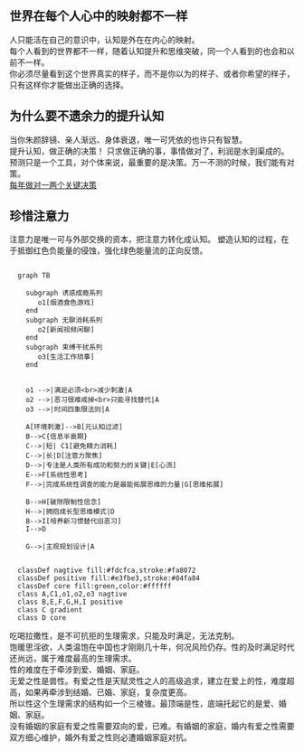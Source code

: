 <style>
  .core foreignObject{
    color:#ffffff;
  }
  .edgeLabel{
    background-color:transparent;
  }
  .node polygon{
    fill:url(#grad1);
    stroke: transparent;
  }
  .gradient{
    height: 0;
  }
  .page-footer{
    font-size: 12px !important;
  }
</style>

## 世界在每个人心中的映射都不一样
人只能活在自己的意识中，认知是外在在内心的映射。  
每个人看到的世界都不一样，随着认知提升和思维突破，同一个人看到的也会和以前不一样。  
你必须尽量看到这个世界真实的样子，而不是你以为的样子、或者你希望的样子，只有这样你才能做出正确的选择。

## 为什么要不遗余力的提升认知
当你朱颜辞镜、亲人渐远、身体衰退，唯一可凭依的也许只有智慧。  
提升认知，做正确的决策！
只求做正确的事，事情做对了，利润是水到渠成的。   
预测只是一个工具，对个体来说，最重要的是决策。万一不测的时候，我们能有对策。   
<a href="../决策/2022.md">每年做对一两个关键决策</a>

## 珍惜注意力
注意力是唯一可与外部交换的资本，把注意力转化成认知。
塑造认知的过程，在于抵御红色负能量的侵蚀，强化绿色能量流的正向反馈。


```mermaid

  graph TB

    subgraph 诱惑成瘾系列 
       o1[烟酒食色游戏] 
    end
    subgraph 无聊消耗系列 
       o2[新闻视频闲聊] 
    end
    subgraph 束缚干扰系列 
       o3[生活工作琐事] 
    end
   
      
    o1 -->|满足必须<br>减少刺激|A
    o2 -->|恶习很难戒掉<br>只能寻找替代|A
    o3 -->|时间四象限法则|A
    
    A[环境刺激]-->B[元认知过滤] 
    B-->C{信息半衰期}
    C-->|短| C1[避免精力消耗]
    C-->|长|D[注意力聚焦]
    D-->|专注是人类所有成功和努力的关键|E[心流]
    E-->F[系统性思考]
    F-->|完成系统性调查的能力是最能拓展思维的力量|G[思维拓展]

    B-->H[破除限制性信念]
    H-->|拥抱成长型思维模式|D
    B-->I[培养新习惯替代旧恶习]
    I-->D
    
    G-->|主观规划设计|A

  
  classDef nagtive fill:#fdcfca,stroke:#fa8072
  classDef positive fill:#e3fbe3,stroke:#84fa84
  classDef core fill:green,color:#ffffff
  class A,C1,o1,o2,o3 nagtive
  class B,E,F,G,H,I positive
  class C gradient
  class D core

```

吃喝拉撒性，是不可抗拒的生理需求，只能及时满足，无法克制。     
饱暖思淫欲，人类温饱在中国也才刚刚几十年，何况风险仍存。性的及时满足时代还尚远，属于难度最高的生理需求。  
性的难度在于牵涉到爱、婚姻、家庭。  
无爱之性是兽性。有爱之性是天赋灵性之人的高级追求，建立在爱上的性，难度超高，如果再牵涉到结婚、已婚、家庭，复杂度更高。   
所以性这个生理需求的结构如一个三棱锥。最顶端是性，底端托起它的是爱、婚姻、家庭。   
没有婚姻的家庭有爱之性需要双向的爱，已难。有婚姻的家庭，婚内有爱之性需要双方细心维护，婚外有爱之性则必遭婚姻家庭对抗。    



<svg xmlns="http://www.w3.org/2000/svg" version="1.1" class="gradient">
  <defs>
    <linearGradient id="grad1" x1="0%" y1="0%" x2="100%" y2="0%">
      <stop offset="0%" style="stop-color:#ffadbc;stop-opacity:1" />
      <stop offset="100%" style="stop-color:#a2fba2;stop-opacity:1" />
    </linearGradient>
  </defs>
  <ellipse cx="200" cy="70" rx="85" ry="55" fill="url(#grad1)" />
</svg>
